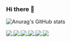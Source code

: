 ### Hi there 👋

<!--
**INOCcent-afk/INOCcent-afk** is a ✨ _special_ ✨ repository because its `README.md` (this file) appears on your GitHub profile.

Here are some ideas to get you started:

- 🔭 I’m currently working on ...
- 🌱 I’m currently learning ...
- 👯 I’m looking to collaborate on ...
- 🤔 I’m looking for help with ...
- 💬 Ask me about ...
- 📫 How to reach me: ...
- 😄 Pronouns: ...
- ⚡ Fun fact: ...
-->


![Anurag's GitHub stats](https://github-readme-stats.vercel.app/api?username=INOCcent-afk&show_icons=true&theme=radical)

<a href="https://github.com/INOCcent-afk/candycrm">
  <img align="center" src="https://github-readme-stats.vercel.app/api/pin/?username=INOCcent-afk&repo=candycrm" />
</a>
<a href="https://github.com/INOCcent-afk/logistics">
  <img align="center" src="https://github-readme-stats.vercel.app/api/pin/?username=INOCcent-afk&repo=logistics" />
</a>
<a href="https://github.com/INOCcent-afk/uncrystal">
  <img align="center" src="https://github-readme-stats.vercel.app/api/pin/?username=INOCcent-afk&repo=uncrystal" />
</a>
<a href="https://github.com/INOCcent-afk/Trailerhut">
  <img align="center" src="https://github-readme-stats.vercel.app/api/pin/?username=INOCcent-afk&repo=Trailerhut" />
</a>
<a href="https://github.com/INOCcent-afk/Corcondia--">
  <img align="center" src="https://github-readme-stats.vercel.app/api/pin/?username=INOCcent-afk&repo=Corcondia--" />
</a>
<a href="https://github.com/INOCcent-afk/Deliel">
  <img align="center" src="https://github-readme-stats.vercel.app/api/pin/?username=INOCcent-afk&repo=Deliel" />
</a>




